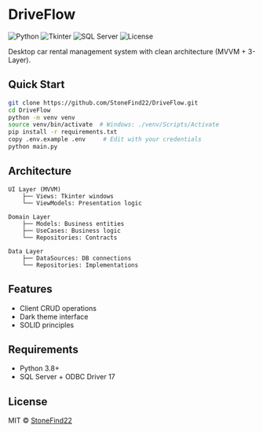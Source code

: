 # DriveFlow

![Python](https://img.shields.io/badge/Python-3.8+-3776AB?style=flat&logo=python&logoColor=white)
![Tkinter](https://img.shields.io/badge/Tkinter-GUI-green?style=flat)
![SQL Server](https://img.shields.io/badge/SQL%20Server-Database-CC2927?style=flat&logo=microsoftsqlserver&logoColor=white)
![License](https://img.shields.io/badge/License-MIT-blue.svg)

Desktop car rental management system with clean architecture (MVVM + 3-Layer).

## Quick Start

```bash
git clone https://github.com/StoneFind22/DriveFlow.git
cd DriveFlow
python -m venv venv
source venv/bin/activate  # Windows: ./venv/Scripts/Activate
pip install -r requirements.txt
copy .env.example .env     # Edit with your credentials
python main.py
```

## Architecture

```
UI Layer (MVVM)
    ├── Views: Tkinter windows
    └── ViewModels: Presentation logic
    
Domain Layer
    ├── Models: Business entities
    ├── UseCases: Business logic
    └── Repositories: Contracts
    
Data Layer
    ├── DataSources: DB connections
    └── Repositories: Implementations
```

## Features

- Client CRUD operations
- Dark theme interface
- SOLID principles

## Requirements

- Python 3.8+
- SQL Server + ODBC Driver 17

## License

MIT © [StoneFind22](https://github.com/StoneFind22)
